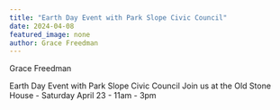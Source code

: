 ```yaml
---
title: "Earth Day Event with Park Slope Civic Council"
date: 2024-04-08
featured_image: none
author: Grace Freedman
---
```


Grace Freedman

Earth Day Event with Park Slope Civic Council
Join us at the Old Stone House - Saturday April 23 - 11am - 3pm




